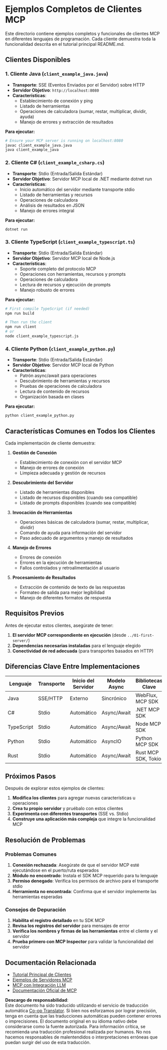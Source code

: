 <!--
CO_OP_TRANSLATOR_METADATA:
{
  "original_hash": "8358c13b5b6877e475674697cdc1a904",
  "translation_date": "2025-08-11T11:01:28+00:00",
  "source_file": "03-GettingStarted/02-client/complete_examples.md",
  "language_code": "es"
}
-->
# Ejemplos Completos de Clientes MCP

Este directorio contiene ejemplos completos y funcionales de clientes MCP en diferentes lenguajes de programación. Cada cliente demuestra toda la funcionalidad descrita en el tutorial principal README.md.

## Clientes Disponibles

### 1. Cliente Java (`client_example_java.java`)

- **Transporte**: SSE (Eventos Enviados por el Servidor) sobre HTTP
- **Servidor Objetivo**: `http://localhost:8080`
- **Características**:
  - Establecimiento de conexión y ping
  - Listado de herramientas
  - Operaciones de calculadora (sumar, restar, multiplicar, dividir, ayuda)
  - Manejo de errores y extracción de resultados

**Para ejecutar:**

```bash
# Ensure your MCP server is running on localhost:8080
javac client_example_java.java
java client_example_java
```

### 2. Cliente C# (`client_example_csharp.cs`)

- **Transporte**: Stdio (Entrada/Salida Estándar)
- **Servidor Objetivo**: Servidor MCP local de .NET mediante dotnet run
- **Características**:
  - Inicio automático del servidor mediante transporte stdio
  - Listado de herramientas y recursos
  - Operaciones de calculadora
  - Análisis de resultados en JSON
  - Manejo de errores integral

**Para ejecutar:**

```bash
dotnet run
```

### 3. Cliente TypeScript (`client_example_typescript.ts`)

- **Transporte**: Stdio (Entrada/Salida Estándar)
- **Servidor Objetivo**: Servidor MCP local de Node.js
- **Características**:
  - Soporte completo del protocolo MCP
  - Operaciones con herramientas, recursos y prompts
  - Operaciones de calculadora
  - Lectura de recursos y ejecución de prompts
  - Manejo robusto de errores

**Para ejecutar:**

```bash
# First compile TypeScript (if needed)
npm run build

# Then run the client
npm run client
# or
node client_example_typescript.js
```

### 4. Cliente Python (`client_example_python.py`)

- **Transporte**: Stdio (Entrada/Salida Estándar)  
- **Servidor Objetivo**: Servidor MCP local de Python
- **Características**:
  - Patrón async/await para operaciones
  - Descubrimiento de herramientas y recursos
  - Pruebas de operaciones de calculadora
  - Lectura de contenido de recursos
  - Organización basada en clases

**Para ejecutar:**

```bash
python client_example_python.py
```

## Características Comunes en Todos los Clientes

Cada implementación de cliente demuestra:

1. **Gestión de Conexión**
   - Establecimiento de conexión con el servidor MCP
   - Manejo de errores de conexión
   - Limpieza adecuada y gestión de recursos

2. **Descubrimiento del Servidor**
   - Listado de herramientas disponibles
   - Listado de recursos disponibles (cuando sea compatible)
   - Listado de prompts disponibles (cuando sea compatible)

3. **Invocación de Herramientas**
   - Operaciones básicas de calculadora (sumar, restar, multiplicar, dividir)
   - Comando de ayuda para información del servidor
   - Paso adecuado de argumentos y manejo de resultados

4. **Manejo de Errores**
   - Errores de conexión
   - Errores en la ejecución de herramientas
   - Fallos controlados y retroalimentación al usuario

5. **Procesamiento de Resultados**
   - Extracción de contenido de texto de las respuestas
   - Formateo de salida para mejor legibilidad
   - Manejo de diferentes formatos de respuesta

## Requisitos Previos

Antes de ejecutar estos clientes, asegúrate de tener:

1. **El servidor MCP correspondiente en ejecución** (desde `../01-first-server/`)
2. **Dependencias necesarias instaladas** para el lenguaje elegido
3. **Conectividad de red adecuada** (para transportes basados en HTTP)

## Diferencias Clave Entre Implementaciones

| Lenguaje   | Transporte | Inicio del Servidor | Modelo Async | Bibliotecas Clave       |
|------------|-----------|---------------------|--------------|-------------------------|
| Java       | SSE/HTTP  | Externo             | Sincrónico   | WebFlux, MCP SDK        |
| C#         | Stdio     | Automático          | Async/Await  | .NET MCP SDK            |
| TypeScript | Stdio     | Automático          | Async/Await  | Node MCP SDK            |
| Python     | Stdio     | Automático          | AsyncIO      | Python MCP SDK          |
| Rust       | Stdio     | Automático          | Async/Await  | Rust MCP SDK, Tokio     |

## Próximos Pasos

Después de explorar estos ejemplos de clientes:

1. **Modifica los clientes** para agregar nuevas características u operaciones
2. **Crea tu propio servidor** y pruébalo con estos clientes
3. **Experimenta con diferentes transportes** (SSE vs. Stdio)
4. **Construye una aplicación más compleja** que integre la funcionalidad MCP

## Resolución de Problemas

### Problemas Comunes

1. **Conexión rechazada**: Asegúrate de que el servidor MCP esté ejecutándose en el puerto/ruta esperados
2. **Módulo no encontrado**: Instala el SDK MCP requerido para tu lenguaje
3. **Permiso denegado**: Verifica los permisos de archivo para el transporte stdio
4. **Herramienta no encontrada**: Confirma que el servidor implemente las herramientas esperadas

### Consejos de Depuración

1. **Habilita el registro detallado** en tu SDK MCP
2. **Revisa los registros del servidor** para mensajes de error
3. **Verifica los nombres y firmas de las herramientas** entre el cliente y el servidor
4. **Prueba primero con MCP Inspector** para validar la funcionalidad del servidor

## Documentación Relacionada

- [Tutorial Principal de Clientes](./README.md)
- [Ejemplos de Servidores MCP](../../../../03-GettingStarted/01-first-server)
- [MCP con Integración LLM](../../../../03-GettingStarted/03-llm-client)
- [Documentación Oficial de MCP](https://modelcontextprotocol.io/)

**Descargo de responsabilidad**:  
Este documento ha sido traducido utilizando el servicio de traducción automática [Co-op Translator](https://github.com/Azure/co-op-translator). Si bien nos esforzamos por lograr precisión, tenga en cuenta que las traducciones automáticas pueden contener errores o imprecisiones. El documento original en su idioma nativo debe considerarse como la fuente autorizada. Para información crítica, se recomienda una traducción profesional realizada por humanos. No nos hacemos responsables de malentendidos o interpretaciones erróneas que puedan surgir del uso de esta traducción.